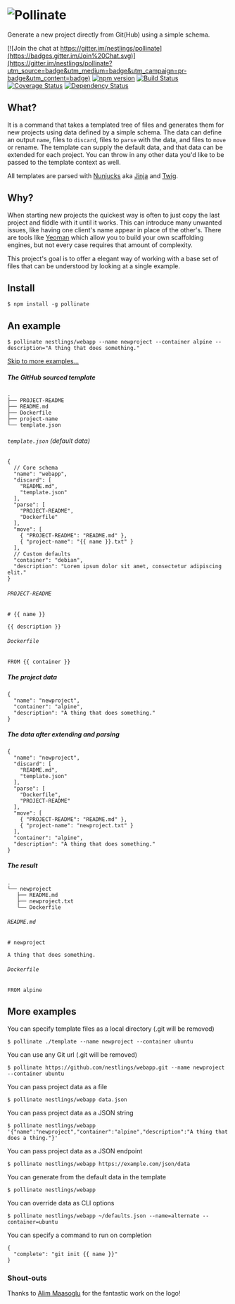# ![Pollinate](https://raw.githubusercontent.com/nestlings/pollinate/develop/media/readme.png)

Generate a new project directly from Git(Hub) using a simple schema.

[![Join the chat at https://gitter.im/nestlings/pollinate](https://badges.gitter.im/Join%20Chat.svg)](https://gitter.im/nestlings/pollinate?utm_source=badge&utm_medium=badge&utm_campaign=pr-badge&utm_content=badge)  [![npm version](https://badge.fury.io/js/pollinate.svg)](https://badge.fury.io/js/pollinate)  [![Build Status](https://travis-ci.org/nestlings/pollinate.svg?branch=master)](https://travis-ci.org/nestlings/pollinate) [![Coverage Status](https://coveralls.io/repos/github/nestlings/pollinate/badge.svg?branch=master)](https://coveralls.io/github/nestlings/pollinate?branch=master) [![Dependency Status](https://david-dm.org/nestlings/pollinate.svg)](https://david-dm.org/nestlings/pollinate)

## What?

It is a command that takes a templated tree of files and generates them for new
projects using data defined by a simple schema. The data can define an output
`name`, files to `discard`, files to `parse` with the data, and files to `move`
or rename. The template can supply the default data, and that data can be
extended for each project.  You can throw in any other data you'd like to be
passed to the template context as well.

All templates are parsed with [Nunjucks](http://mozilla.github.io/nunjucks/) aka
[Jinja](http://jinja.pocoo.org/) and [Twig](http://twig.sensiolabs.org/).

## Why?

When starting new projects the quickest way is often to just copy the last project and
fiddle with it until it works. This can introduce many unwanted issues, like having one
client's name appear in place of the other's. There are tools like [Yeoman](http://yeoman.io)
which allow you to build your own scaffolding engines, but not every case requires that
amount of complexity.

This project's goal is to offer a elegant way of working with a base set of files that
can be understood by looking at a single example.

## Install

```
$ npm install -g pollinate
```

## An example

```
$ pollinate nestlings/webapp --name newproject --container alpine --description="A thing that does something." 
```
[Skip to more examples...](#more-examples)

##### The GitHub sourced template

```
.
├── PROJECT-README
├── README.md
├── Dockerfile
├── project-name
└── template.json
```

###### `template.json` (default data)

```
{
  // Core schema
  "name": "webapp",
  "discard": [
    "README.md",
    "template.json"
  ],
  "parse": [
    "PROJECT-README",
    "Dockerfile"
  ],
  "move": [
    { "PROJECT-README": "README.md" },
    { "project-name": "{{ name }}.txt" }
  ],
  // Custom defaults
  "container": "debian",
  "description": "Lorem ipsum dolor sit amet, consectetur adipiscing elit."
}
```

###### `PROJECT-README`

```
# {{ name }}

{{ description }}
```

###### `Dockerfile`

```
FROM {{ container }}
```

##### The project data

```
{
  "name": "newproject",
  "container": "alpine",
  "description": "A thing that does something."
}
```

##### The data after extending and parsing

```
{
  "name": "newproject",
  "discard": [
    "README.md",
    "template.json"
  ],
  "parse": [
    "Dockerfile",
    "PROJECT-README"
  ],
  "move": [
    { "PROJECT-README": "README.md" },
    { "project-name": "newproject.txt" }
  ],
  "container": "alpine",
  "description": "A thing that does something."
}
```

##### The result

```
.
└── newproject
   ├── README.md
   ├── newproject.txt
   └── Dockerfile
```

###### `README.md`

```
# newproject

A thing that does something.
```

###### `Dockerfile`

```
FROM alpine
```

## More examples

You can specify template files as a local directory (.git will be removed)
```
$ pollinate ./template --name newproject --container ubuntu
```

You can use any Git url (.git will be removed)
```
$ pollinate https://github.com/nestlings/webapp.git --name newproject --container ubuntu
```

You can pass project data as a file
```
$ pollinate nestlings/webapp data.json
```

You can pass project data as a JSON string
```
$ pollinate nestlings/webapp '{"name":"newproject","container":"alpine","description":"A thing that does a thing."}'
```

You can pass project data as a JSON endpoint
```
$ pollinate nestlings/webapp https://example.com/json/data
```

You can generate from the default data in the template
```
$ pollinate nestlings/webapp
```

You can override data as CLI options
```
$ pollinate nestlings/webapp ~/defaults.json --name=alternate --container=ubuntu
```

You can specify a command to run on completion
```
{
  "complete": "git init {{ name }}"
}
```

### Shout-outs

Thanks to [Alim Maasoglu](https://dribbble.com/binhood) for the fantastic work on the logo!
